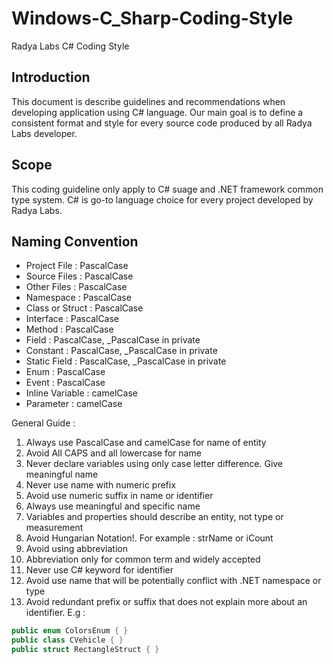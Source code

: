 Windows-C_Sharp-Coding-Style
============================

Radya Labs C# Coding Style


## Introduction
This document is describe guidelines and recommendations when developing application using C# language. Our main goal is to define a consistent format and style for every source code produced by all Radya Labs developer.
 
##	Scope
This coding guideline only apply to C# suage and .NET framework common type system. C# is go-to language choice for every project developed by Radya Labs. 


## Naming Convention
* Project File 	: 	PascalCase
* Source Files	:	PascalCase
* Other Files		:	PascalCase
* Namespace		:	PascalCase
* Class or Struct	:	PascalCase
* Interface		:	PascalCase
* Method			:	PascalCase
* Field			:	PascalCase, _PascalCase in private
* Constant		:	PascalCase, _PascalCase in private
* Static Field	:	PascalCase, _PascalCase in private
* Enum			:	PascalCase
* Event			:	PascalCase
* Inline Variable	:	camelCase
* Parameter		:	camelCase

General Guide : 
1.  Always use PascalCase and camelCase for name of entity
2.  Avoid All CAPS and all lowercase for name
3.  Never declare variables using only case letter difference. Give meaningful name
4.  Never use name with numeric prefix
5.  Avoid use numeric suffix in name or identifier
6.  Always use meaningful and specific name
7.  Variables and properties should describe an entity, not type or measurement
8.  Avoid Hungarian Notation!. For example : strName or iCount
9.  Avoid using abbreviation
10. Abbreviation only for common term and widely accepted
11. Never use C# keyword for identifier
12. Avoid use name that will be potentially conflict with .NET namespace or type
13. Avoid redundant prefix or suffix that does not explain more about an identifier. E.g : 

```csharp
public enum ColorsEnum { }
public class CVehicle { }
public struct RectangleStruct { }
```
